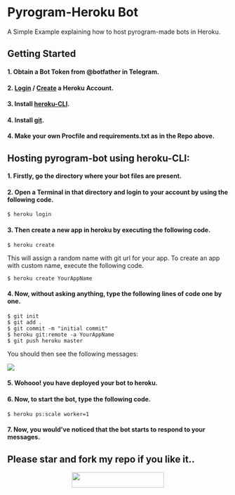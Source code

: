 # Pyrogram-Heroku Bot
A Simple Example explaining how to host pyrogram-made bots in Heroku.

## Getting Started
#### 1. Obtain a Bot Token from @botfather in Telegram.
#### 2. [Login](https://id.heroku.com/login) / [Create](https://signup.heroku.com/t/platform?c=7013A000000ib1xQAA&gclid=CjwKCAjw6qqDBhB-EiwACBs6x-E12QzmyEndOYT-7ikg9IdMqyE2YvdpFEvcnOsBD7ugTMdzSUFSABoCzroQAvD_BwE) a Heroku Account.
#### 3. Install [heroku-CLI](https://devcenter.heroku.com/articles/heroku-cli).
#### 4. Install [git](https://git-scm.com/book/en/v2/Getting-Started-Installing-Git).
#### 4. Make your own Procfile and requirements.txt as in the Repo above.


## Hosting pyrogram-bot using heroku-CLI:
#### 1. Firstly, go the directory where your bot files are present.
#### 2. Open a Terminal in that directory and login to your account by using the following code.

```$ heroku login```
#### 3. Then create a new app in heroku by executing the following code.

```$ heroku create```

This will assign a random name with git url for your app. To create an app with custom name, execute the following code.

```$ heroku create YourAppName```

#### 4. Now, without asking anything, type the following lines of code one by one.

```
$ git init
$ git add .
$ git commit -m "initial commit"
$ heroku git:remote -a YourAppName
$ git push heroku master
```

You should then see the following messages:

![](https://cdn-images-1.medium.com/max/1000/1*y3JH7a7mY4oYFaAjDCA1Ow.png)

#### 5. Wohooo! you have deployed your bot to heroku.
#### 6. Now, to start the bot, type the following code.

```$ heroku ps:scale worker=1```

#### 7. Now, you would've noticed that the bot starts to respond to your messages.


## Please star and fork my repo if you like it..
<p align="center"><a href="https://dashboard.heroku.com/new?template=https://github.com/ashui501/GrabberUploader"> <img 
src="https://img.shields.io/badge/Deploy%20To%20Heroku-pink?style=flat&logo=heroku" width="210" height="34.45" /></a></p>
